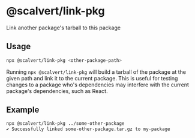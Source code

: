 # @scalvert/link-pkg

Link another package's tarball to this package

## Usage

```sh
npx @scalvert/link-pkg <other-package-path>
```

Running `npx @scalvert/link-pkg` will build a tarball of the package at the given path and link it to the current package. This is useful for testing changes to a package who's dependencies may interfere with the current package's dependencies, such as React.

## Example

```sh
npx @scalvert/link-pkg ../some-other-package
✔ Successfully linked some-other-package.tar.gz to my-package
```